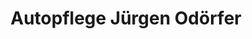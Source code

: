 ---
title: "Autopflege Jürgen Odörfer"
url: /altdorf-b-nuernberg/autopflege-juergen-odoerfer/
shop: Autowerkstatt
---